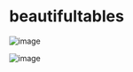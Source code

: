# beautifultables

![image](https://user-images.githubusercontent.com/90530329/146012060-10345331-43c7-4fe0-a8e3-9642d5a324df.png)


![image](https://user-images.githubusercontent.com/90530329/146012234-c93840df-a337-425a-88e6-504d5b5ddd1e.png)

